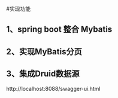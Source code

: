 #实现功能
## 1、spring boot 整合 Mybatis
## 2、实现MyBatis分页
## 3、集成Druid数据源

http://localhost:8088/swagger-ui.html
